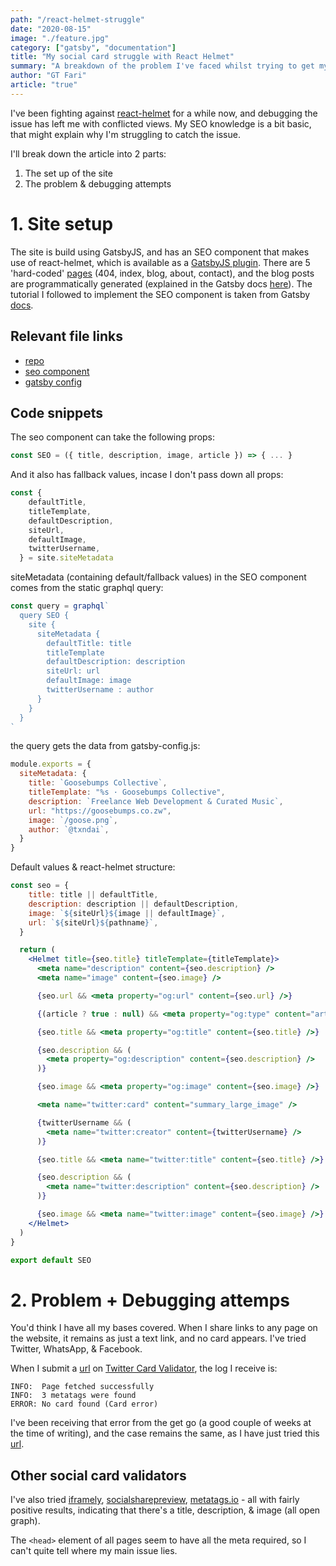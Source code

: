 ```yaml
---
path: "/react-helmet-struggle"
date: "2020-08-15"
image: "./feature.jpg"
category: ["gatsby", "documentation"]
title: "My social card struggle with React Helmet"
summary: "A breakdown of the problem I've faced whilst trying to get my links to turn into sharing cards when shared on social media."
author: "GT Fari"
article: "true"
---
```



I've been fighting against <a href="https://www.gatsbyjs.com/plugins/gatsby-plugin-react-helmet/?=react%20helmet" rel="noopener noreferrer">react-helmet</a> for a while now, and debugging the issue has left me with conflicted views. My SEO knowledge is a bit basic, that might explain why I'm struggling to catch the issue.

I'll break down the article into 2 parts:

1. The set up of the site
2. The problem & debugging attempts

# 1. Site setup

The site is build using GatsbyJS, and has an SEO component that makes use of react-helmet, which is available as a <a href="https://www.gatsbyjs.com/plugins/gatsby-plugin-react-helmet/?=react%20helmet" rel="noopener noreferrer">GatsbyJS plugin</a>.
There are 5 'hard-coded' <a href="https://github.com/txndai/great-gatsby/tree/master/src/pages" rel="noopener noreferrer">pages</a> (404, index, blog, about, contact), and the blog posts are programmatically generated (explained in the Gatsby docs <a href="https://www.gatsbyjs.com/docs/programmatically-create-pages-from-data/#reach-skip-nav" rel="noopener noreferrer">here</a>).
The tutorial I followed to implement the SEO component is taken from Gatsby <a href="https://www.gatsbyjs.com/docs/add-seo-component/" rel="noopener noreferrer">docs</a>.

## Relevant file links

- <a href="https://github.com/txndai/great-gatsby" rel="noopener noreferrer">repo</a>
- <a href="https://github.com/txndai/great-gatsby/blob/master/src/components/seo.js" rel="noopener noreferrer">seo component</a>
- <a href="https://github.com/txndai/great-gatsby/blob/master/gatsby-config.js" rel="noopener noreferrer">gatsby config</a>

## Code snippets

The seo component can take the following props:

```jsx
const SEO = ({ title, description, image, article }) => { ... }
```

And it also has fallback values, incase I don't pass down all props:

```jsx
const {
    defaultTitle,
    titleTemplate,
    defaultDescription,
    siteUrl,
    defaultImage,
    twitterUsername,
  } = site.siteMetadata
```

siteMetadata (containing default/fallback values) in the SEO component comes from the static graphql query:


```jsx
const query = graphql`
  query SEO {
    site {
      siteMetadata {
        defaultTitle: title
        titleTemplate
        defaultDescription: description
        siteUrl: url
        defaultImage: image
        twitterUsername : author
      }
    }
  }
`
```


the query gets the data from gatsby-config.js:

```jsx
module.exports = {
  siteMetadata: {
    title: `Goosebumps Collective`,
    titleTemplate: "%s · Goosebumps Collective",
    description: `Freelance Web Development & Curated Music`,
    url: "https://goosebumps.co.zw",
    image: `/goose.png`,
    author: `@txndai`,
  }
}
```

Default values & react-helmet structure:

```jsx
const seo = {
    title: title || defaultTitle,
    description: description || defaultDescription,
    image: `${siteUrl}${image || defaultImage}`,
    url: `${siteUrl}${pathname}`,
  }

  return (
    <Helmet title={seo.title} titleTemplate={titleTemplate}>
      <meta name="description" content={seo.description} />
      <meta name="image" content={seo.image} />

      {seo.url && <meta property="og:url" content={seo.url} />}

      {(article ? true : null) && <meta property="og:type" content="article" />}

      {seo.title && <meta property="og:title" content={seo.title} />}

      {seo.description && (
        <meta property="og:description" content={seo.description} />
      )}

      {seo.image && <meta property="og:image" content={seo.image} />}

      <meta name="twitter:card" content="summary_large_image" />

      {twitterUsername && (
        <meta name="twitter:creator" content={twitterUsername} />
      )}

      {seo.title && <meta name="twitter:title" content={seo.title} />}

      {seo.description && (
        <meta name="twitter:description" content={seo.description} />
      )}

      {seo.image && <meta name="twitter:image" content={seo.image} />}
    </Helmet>
  )
}

export default SEO
```

# 2. Problem + Debugging attemps

You'd think I have all my bases covered. When I share links to any page on the website, it remains as just a text link, and no card appears. I've tried Twitter, WhatsApp, & Facebook.

When I submit a <a href="https://www.goosebumps.co.zw/playlists-for-coding/" rel="noopener noreferrer">url</a> on <a href="https://cards-dev.twitter.com/validator" rel="noopener noreferrer">Twitter Card Validator</a>, the log I receive is:

```
INFO:  Page fetched successfully
INFO:  3 metatags were found
ERROR: No card found (Card error)
```

I've been receiving that error from the get go (a good couple of weeks at the time of writing), and the case remains the same, as I have just tried this <a href="https://www.goosebumps.co.zw/playlists-for-coding/" rel="noopener noreferrer">url</a>.

## Other social card validators

I've also tried <a href="http://debug.iframely.com/?uri=https%3A%2F%2Fwww.goosebumps.co.zw%2Fplaylists-for-coding" rel="noopener noreferrer">iframely</a>, <a href="https://socialsharepreview.com/?url=https://www.goosebumps.co.zw/playlists-for-coding/" rel="noopener noreferrer">socialsharepreview</a>, <a href="https://metatags.io" rel="noopener noreferrer">metatags.io</a> - all with fairly positive results, indicating that there's a title, description, & image (all open graph).


The `<head>` element of all pages seem to have all the meta required, so I can't quite tell where my main issue lies.